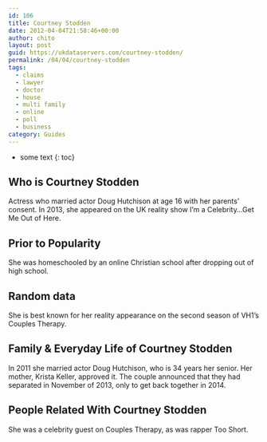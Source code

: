 ```yaml
---
id: 106
title: Courtney Stodden
date: 2012-04-04T21:58:46+00:00
author: chito
layout: post
guid: https://ukdataservers.com/courtney-stodden/
permalink: /04/04/courtney-stodden
tags:
  - claims
  - lawyer
  - doctor
  - house
  - multi family
  - online
  - poll
  - business
category: Guides
---
```


* some text
{: toc}


## Who is  Courtney Stodden
                  
                  
                  
Actress who married actor Doug Hutchison at age 16 with her parents&#8217; consent. In 2013, she appeared on the UK reality show I&#8217;m a Celebrity&#8230;Get Me Out of Here.
                  
                
                
                
## Prior to Popularity 
                  
                  
                  
She was homeschooled by an online Christian school after dropping out of high school.
                  
                
                
                
## Random data 
                  
                  
                  
She is best known for her reality appearance on the second season of VH1&#8217;s Couples Therapy.
                  
                
                
                
## Family & Everyday Life of Courtney Stodden
                  
                  
                  
In 2011 she married actor Doug Hutchison, who is 34 years her senior. Her mother, Krista Keller, approved it. The couple announced that they had separated in November of 2013, only to get back together in 2014.
                  
                
                
                
## People Related With  Courtney Stodden
                  
                  
                  
She was a celebrity guest on Couples Therapy, as was rapper Too Short.
                  
                
              
            
          
          
          
    
    
  
